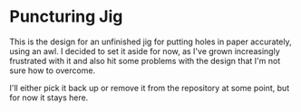 # Puncturing Jig

This is the design for an unfinished jig for putting holes in paper accurately, using an awl. I decided to set it aside for now, as I've grown increasingly frustrated with it and also hit some problems with the design that I'm not sure how to overcome.

I'll either pick it back up or remove it from the repository at some point, but for now it stays here.
